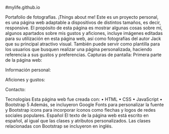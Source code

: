 #mylife.github.io

Portafolio de fotografías.
¡Things about me!
Este es un proyecto personal, es una página web adaptable a dispositivos de distintos tamaños, es decir, responsive.
El propósito de esta página es mostrar algunas cosas sobre mí, algunos apartados sobre mis gustos y aficiones, incluye imágenes editadas para su utilización en esta página web, así como fotografías del autor Jack que su principal atractivo visual.
También puede servir como plantilla para los usuarios que busquen realizar una página personalizada, haciendo referencia a sus gustos y preferencias.
Capturas de pantalla:
Primera parte de la página web:
 
Información personal:
 
Aficiones y gustos:

Contacto:
 
Tecnologías
Esta página web fue creada con:
•	HTML
•	CSS
•	JavaScript
•	Bootstrap 5
Además, se incluyeron Google Fonts para personalizar la fuente y Bootstrap icons para incorporar íconos como flechas y logos de redes sociales populares.
Español
El texto de la página web está escrito en español, al igual que las clases y atributos personalizados. Las clases relacionadas con Bootstrap se incluyeron en inglés.

